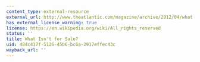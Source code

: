 ```yaml
---
content_type: external-resource
external_url: http://www.theatlantic.com/magazine/archive/2012/04/what-isnt-for-sale/308902/
has_external_license_warning: true
license: https://en.wikipedia.org/wiki/All_rights_reserved
status: ''
title: What Isn't for Sale?
uid: 484c417f-5126-45b6-bc6a-2917effec43c
wayback_url: ''
---
```

